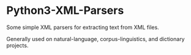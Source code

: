 # Python3-XML-Parsers
Some simple XML parsers for extracting text from XML files.

Generally used on natural-language, corpus-linguistics, and dictionary projects.
